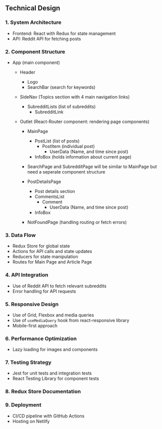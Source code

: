 ## Technical Design

### 1. System Architecture

- Frontend: React with Redux for state management
- API: Reddit API for fetching posts

### 2. Component Structure

- App (main component)
  - Header
    - Logo
    - SearchBar (search for keywords)

  - SideNav
    (Topics section with 4 main navigation links)
    - SubredditLists (list of subreddits)
      - SubredditLink

  - Outlet (React-Router component: rendering page components)
    - MainPage
      - PostList (list of posts)
        - PostItem (individual post)
          - UserData (Name, and time since post)
      - InfoBox (holds information about current page)

    - SearchPage and SubredditPage will be similar to MainPage but need a seperate component structure

    - PostDetailsPage
      - Post details section
      - CommentsList
        - Comment
          - UserData (Name, and time since post)
      - InfoBox

    - NotFoundPage
      (handling routing or fetch errors)



### 3. Data Flow

- Redux Store for global state
- Actions for API calls and state updates
- Reducers for state manipulation
- Routes for Main Page and Article Page

### 4. API Integration

- Use of Reddit API to fetch relevant subreddits
- Error handling for API requests

### 5. Responsive Design

- Use of Grid, Flexbox and media queries
- Use of ``useMediaQuery`` hook from react-responsive library
- Mobile-first approach

### 6. Performance Optimization

- Lazy loading for images and components

### 7. Testing Strategy

- Jest for unit tests and integration tests
- React Testing Library for component tests

### 8. Redux Store Documentation

### 9. Deployment

- CI/CD pipeline with GitHub Actions
- Hosting on Netlify

